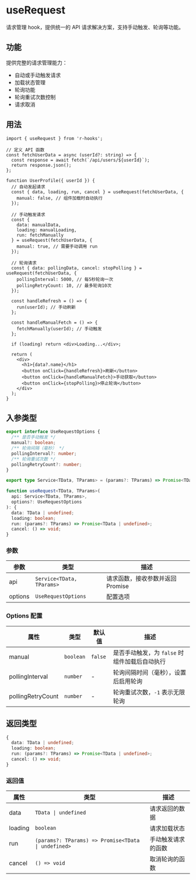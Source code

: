# useRequest

请求管理 hook，提供统一的 API 请求解决方案，支持手动触发、轮询等功能。

## 功能

提供完整的请求管理能力：
- 自动或手动触发请求
- 加载状态管理
- 轮询功能
- 轮询重试次数控制
- 请求取消

## 用法

```tsx
import { useRequest } from 'r-hooks';

// 定义 API 函数
const fetchUserData = async (userId?: string) => {
  const response = await fetch(`/api/users/${userId}`);
  return response.json();
};

function UserProfile({ userId }) {
  // 自动发起请求
  const { data, loading, run, cancel } = useRequest(fetchUserData, {
    manual: false, // 组件加载时自动执行
  });

  // 手动触发请求
  const { 
    data: manualData, 
    loading: manualLoading, 
    run: fetchManually 
  } = useRequest(fetchUserData, {
    manual: true, // 需要手动调用 run
  });

  // 轮询请求
  const { data: pollingData, cancel: stopPolling } = useRequest(fetchUserData, {
    pollingInterval: 5000, // 每5秒轮询一次
    pollingRetryCount: 10, // 最多轮询10次
  });

  const handleRefresh = () => {
    run(userId); // 手动刷新
  };

  const handleManualFetch = () => {
    fetchManually(userId); // 手动触发
  };

  if (loading) return <div>Loading...</div>;

  return (
    <div>
      <h1>{data?.name}</h1>
      <button onClick={handleRefresh}>刷新</button>
      <button onClick={handleManualFetch}>手动获取</button>
      <button onClick={stopPolling}>停止轮询</button>
    </div>
  );
}
```

## 入参类型

```typescript
export interface UseRequestOptions {
  /** 是否手动触发 */
  manual?: boolean;
  /** 轮询间隔（毫秒） */
  pollingInterval?: number;
  /** 轮询重试次数 */
  pollingRetryCount?: number;
}

export type Service<TData, TParams> = (params?: TParams) => Promise<TData>;

function useRequest<TData, TParams>(
  api: Service<TData, TParams>,
  options?: UseRequestOptions
): {
  data: TData | undefined;
  loading: boolean;
  run: (params?: TParams) => Promise<TData | undefined>;
  cancel: () => void;
}
```

### 参数

| 参数    | 类型                      | 描述                             |
| ------- | ------------------------- | -------------------------------- |
| api     | `Service<TData, TParams>` | 请求函数，接收参数并返回 Promise |
| options | `UseRequestOptions`       | 配置选项                         |

### Options 配置

| 属性              | 类型      | 默认值  | 描述                                          |
| ----------------- | --------- | ------- | --------------------------------------------- |
| manual            | `boolean` | `false` | 是否手动触发，为 `false` 时组件加载后自动执行 |
| pollingInterval   | `number`  | -       | 轮询间隔时间（毫秒），设置后启用轮询          |
| pollingRetryCount | `number`  | -       | 轮询重试次数，`-1` 表示无限轮询               |

## 返回类型

```typescript
{
  data: TData | undefined;
  loading: boolean;
  run: (params?: TParams) => Promise<TData | undefined>;
  cancel: () => void;
}
```

### 返回值

| 属性    | 类型                                                | 描述               |
| ------- | --------------------------------------------------- | ------------------ |
| data    | `TData \| undefined`                                | 请求返回的数据     |
| loading | `boolean`                                           | 请求加载状态       |
| run     | `(params?: TParams) => Promise<TData \| undefined>` | 手动触发请求的函数 |
| cancel  | `() => void`                                        | 取消轮询的函数     |



